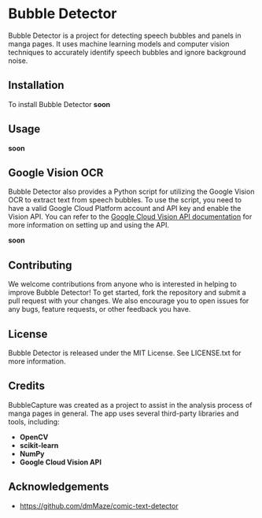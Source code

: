 # Bubble Detector

Bubble Detector is a project for detecting speech bubbles and panels in manga pages. It uses machine learning models and computer vision techniques to accurately identify speech bubbles and ignore background noise.

## Installation

To install Bubble Detector
**soon**

## Usage

**soon**

## Google Vision OCR

Bubble Detector also provides a Python script for utilizing the Google Vision OCR to extract text from speech bubbles. To use the script, you need to have a valid Google Cloud Platform account and API key and enable the Vision API. You can refer to the [Google Cloud Vision API documentation](https://cloud.google.com/vision/docs/ocr) for more information on setting up and using the API. 

**soon**


## Contributing

We welcome contributions from anyone who is interested in helping to improve Bubble Detector! To get started, fork the repository and submit a pull request with your changes. We also encourage you to open issues for any bugs, feature requests, or other feedback you have.

## License

Bubble Detector is released under the MIT License. See LICENSE.txt for more information.

## Credits

BubbleCapture was created as a project to assist in the analysis process of manga pages in general. The app uses several third-party libraries and tools, including:

- **OpenCV**
- **scikit-learn**
- **NumPy**
- **Google Cloud Vision API**

## Acknowledgements

- https://github.com/dmMaze/comic-text-detector

